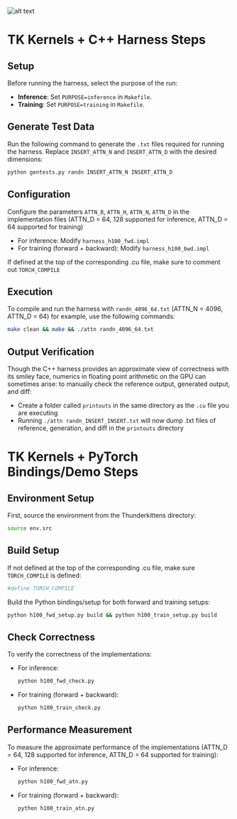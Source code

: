 ![alt text](https://github.com/HazyResearch/ThunderKittens/edit/main/examples/attn/h100/image.jpg?raw=true)

# TK Kernels + C++ Harness Steps

## Setup

Before running the harness, select the purpose of the run:

- **Inference**: Set `PURPOSE=inference` in `Makefile`.
- **Training**: Set `PURPOSE=training` in `Makefile`.

## Generate Test Data

Run the following command to generate the `.txt` files required for running the harness. Replace `INSERT_ATTN_N` and `INSERT_ATTN_D` with the desired dimensions:

```bash
python gentests.py randn INSERT_ATTN_N INSERT_ATTN_D
```

## Configuration

Configure the parameters `ATTN_B`, `ATTN_H`, `ATTN_N`, `ATTN_D` in the implementation files (ATTN_D = 64, 128 supported for inference, ATTN_D = 64 supported for training)

- For inference: Modify `harness_h100_fwd.impl`
- For training (forward + backward): Modify `harness_h100_bwd.impl`

If defined at the top of the corresponding .cu file, make sure to comment out `TORCH_COMPILE`

## Execution

To compile and run the harness with `randn_4096_64.txt` (ATTN_N = 4096, ATTN_D = 64) for example, use the following commands:

```bash
make clean && make && ./attn randn_4096_64.txt
```

## Output Verification 

Though the C++ harness provides an approximate view of correctness with its smiley face, numerics in floating point arithmetic on the GPU can sometimes arise: to manually check the reference output, generated output, and diff: 

- Create a folder called `printouts` in the same directory as the `.cu` file you are executing
- Running `./attn randn_INSERT_INSERT.txt` will now dump .txt files of reference, generation, and diff in the `printouts` directory

# TK Kernels + PyTorch Bindings/Demo Steps

## Environment Setup

First, source the environment from the Thunderkittens directory:

```bash
source env.src
```

## Build Setup

If not defined at the top of the corresponding .cu file, make sure `TORCH_COMPILE` is defined: 

```bash
#define TORCH_COMPILE
```

Build the Python bindings/setup for both forward and training setups:

```bash
python h100_fwd_setup.py build && python h100_train_setup.py build
```

## Check Correctness

To verify the correctness of the implementations:

- For inference: 
  ```bash
  python h100_fwd_check.py
  ```
- For training (forward + backward):
  ```bash
  python h100_train_check.py
  ```

## Performance Measurement

To measure the approximate performance of the implementations (ATTN_D = 64, 128 supported for inference, ATTN_D = 64 supported for training):

- For inference:
  ```bash
  python h100_fwd_atn.py
  ```
- For training (forward + backward):
  ```bash
  python h100_train_atn.py
  ```
